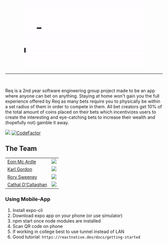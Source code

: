 <p align="center">
  <a href="https://github.com/IamCathal/Req">
    <img
      alt="Req"
      src="reqGif.gif"
      width="400"
    />
  </a>
</p>

___

<br>



Req is a 2nd year software engineering group project made to be an app where anyone can bet on anything. Staying at home won't gain you the full experience offered by Req as many bets require you to physically be within a set radius of them in order to compete in them. All bet creators get 10% of the total amount of coins placed on their bets which incentivizes users to create the interesting and eye-catching bets to increase their wealth and (hopefully not) gamble it away.


![](https://travis-ci.com/IamCathal/Req.svg?token=NxDPAobZPqQisyLUpivy&branch=master) [![CodeFactor](https://www.codefactor.io/repository/github/iamcathal/req/badge?s=d1515c510364f282930d5ead2e678f35656ce527)](https://www.codefactor.io/repository/github/iamcathal/req)

## The Team


|  |  |
| ------------- | ------------- |
| <a href="https://github.com/EoinMcArdle99">Eoin Mc Ardle</a> |![](https://img.shields.io/github/followers/EoinMcArdle99?label=Followers&style=social)  |
|<a href="https://github.com/FilthyHound"> Karl Gordon</a> | ![](https://img.shields.io/github/followers/filthyhound?label=Followers&style=social) |
|<a href="https://github.com/Rorysweeney99"> Rory Sweeney</a> | ![](https://img.shields.io/github/followers/rorysweeney99?label=Followers&style=social) |
|<a href="https://iamcathal.github.io"> Cathal O'Callaghan </a> | ![](https://img.shields.io/github/followers/IamCathal?label=Followers&style=social)|

### Using Mobile-App
1. Install expo-cli
2. Download expo app on your phone (or use simulator)
3. npm start once node modules are installed
4. Scan QR code on phone
5. If working in college best to use tunnel instead of LAN
6. Good tutorial: `https://reactnative.dev/docs/getting-started`
